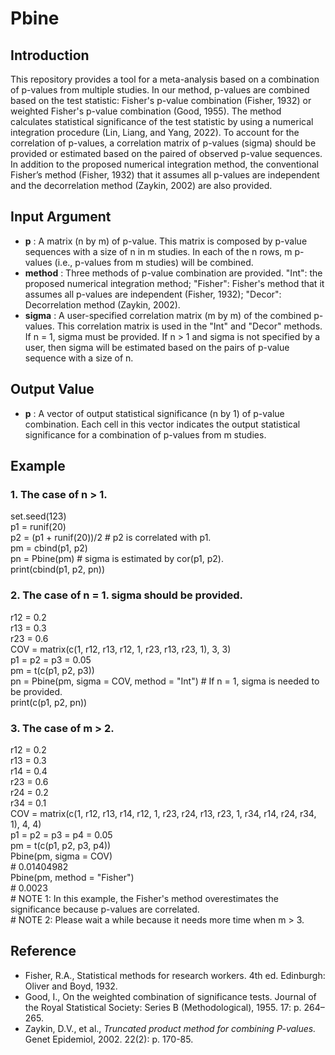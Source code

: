 # Pbine

## Introduction
This repository provides a tool for a meta-analysis based on a combination of p-values from multiple studies. In our method, p-values are combined based on the test statistic: Fisher's p-value combination (Fisher, 1932) or weighted Fisher's p-value combination (Good, 1955). The method calculates statistical significance of the test statistic by using a numerical integration procedure (Lin, Liang, and Yang, 2022). To account for the correlation of p-values, a correlation matrix of p-values (sigma) should be provided or estimated based on the paired of observed p-value sequences. In addition to the proposed numerical integration method, the conventional Fisher’s method (Fisher, 1932) that it assumes all p-values are independent and the decorrelation method (Zaykin, 2002) are also provided.

## Input Argument
 - **p** \: A matrix (n by m) of p-value. This matrix is composed by p-value sequences with a size of n in m studies. In each of the n rows, m p-values (i.e., p-values from m studies) will be combined. 
 - **method** \: Three methods of p-value combination are provided. "Int": the proposed numerical integration method; "Fisher": Fisher's method that it assumes all p-values are independent (Fisher, 1932); "Decor": Decorrelation method (Zaykin, 2002).
 - **sigma** \: A user-specified correlation matrix (m by m) of the combined p-values. This correlation matrix is used in the "Int" and "Decor" methods. If n = 1, sigma must be provided. If n > 1 and sigma is not specified by a user, then sigma will be estimated based on the pairs of p-value sequence with a size of n.

## Output Value
 - **p** \: A vector of output statistical significance (n by 1) of p-value combination. Each cell in this vector indicates the output statistical significance for a combination of p-values from m studies.

## Example 
### 1. The case of n > 1.
set.seed(123) <br />
p1 = runif(20) <br />
p2 = (p1 + runif(20))/2 \# p2 is correlated with p1. <br />
pm = cbind(p1, p2) <br />
pn = Pbine(pm) \# sigma is estimated by cor(p1, p2). <br />
print(cbind(p1, p2, pn)) <br />

### 2. The case of n = 1. sigma should be provided.
r12 = 0.2 <br />
r13 = 0.3 <br />
r23 = 0.6 <br />
COV = matrix(c(1, r12, r13, r12, 1, r23, r13, r23, 1), 3, 3) <br />
p1 = p2 = p3 = 0.05 <br />
pm = t(c(p1, p2, p3)) <br />
pn = Pbine(pm, sigma = COV, method = "Int") \# If n = 1, sigma is needed to be provided. <br />
print(c(p1, p2, pn))

### 3. The case of m > 2.
r12 = 0.2 <br />
r13 = 0.3 <br />
r14 = 0.4 <br />
r23 = 0.6 <br />
r24 = 0.2 <br />
r34 = 0.1 <br />
COV = matrix(c(1, r12, r13, r14, r12, 1, r23, r24, r13, r23, 1, r34, r14, r24, r34, 1), 4, 4) <br />
p1 = p2 = p3 = p4 = 0.05 <br />
pm = t(c(p1, p2, p3, p4)) <br />
Pbine(pm, sigma = COV) <br />
\# 0.01404982 <br />
Pbine(pm, method = "Fisher") <br />
\# 0.0023 <br />
\# NOTE 1: In this example, the Fisher's method overestimates the significance because p-values are correlated. <br />
\# NOTE 2: Please wait a while because it needs more time when m > 3.

## Reference
 - Fisher, R.A., Statistical methods for research workers. 4th ed. Edinburgh: Oliver and Boyd, 1932.
 - Good, I., On the weighted combination of significance tests. Journal of the Royal Statistical Society: Series B (Methodological), 1955. 17: p. 264–265.
 - Zaykin, D.V., et al., *Truncated product method for combining P-values.* Genet Epidemiol, 2002. 22(2): p. 170-85.



